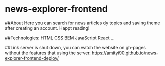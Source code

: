# news-explorer-frontend

##About
Here you can search for news articles dy topics and saving theme after creating an account. Happt reading!

##Technologies:
HTML
CSS
BEM
JavaScript
React
...


##Link
server is shut down, you can watch the website on gh-pages without the features that using the server.
https://amityi90.github.io/news-explorer-frontend-deploy/
